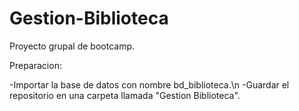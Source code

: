 # Gestion-Biblioteca
Proyecto grupal de bootcamp.

Preparacion:

-Importar la base de datos con nombre bd_biblioteca.\n
-Guardar el repositorio en una carpeta llamada "Gestion Biblioteca".
